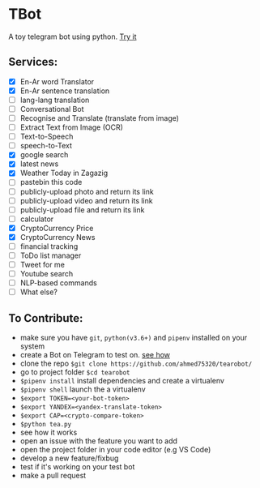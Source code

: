 # TBot
  A toy telegram bot using python. [Try it](https://t.me/tearobot)

## Services:
- [x] En-Ar word Translator
- [x] En-Ar sentence translation
- [ ] lang-lang translation
- [ ] Conversational Bot
- [ ] Recognise and Translate (translate from image)
- [ ] Extract Text from Image (OCR)
- [ ] Text-to-Speech
- [ ] speech-to-Text
- [x] google search
- [x] latest news
- [x] Weather Today in Zagazig
- [ ] pastebin this code
- [ ] publicly-upload photo and return its link
- [ ] publicly-upload video and return its link
- [ ] publicly-upload file and return its link
- [ ] calculator
- [x] CryptoCurrency Price
- [x] CryptoCurrency News
- [ ] financial tracking
- [ ] ToDo list manager
- [ ] Tweet for me
- [ ] Youtube search
- [ ] NLP-based commands
- [ ] What else?

## To Contribute:
* make sure you have `git`, `python(v3.6+)` and `pipenv` installed on your system
* create a Bot on Telegram to test on. [see how](https://core.telegram.org/bots#3-how-do-i-create-a-bot)
* clone the repo `$git clone https://github.com/ahmed75320/tearobot/`
* go to project folder `$cd tearobot`
* `$pipenv install` install dependencies and create a virtualenv
* `$pipenv shell` launch the a virtualenv
* `$export TOKEN=<your-bot-token>`
* `$export YANDEX=<yandex-translate-token>`
* `$export CAP=<crypto-compare-token>`
* `$python tea.py`
* see how it works
* open an issue with the feature you want to add
* open the project folder in your code editor (e.g VS Code)
* develop a new feature/fixbug
* test if it's working on your test bot
* make a pull request
